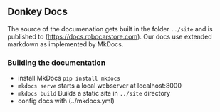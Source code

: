 ## Donkey Docs

The source of the documenation gets built in the folder `../site` and is 
published to (https://docs.robocarstore.com). Our docs use extended markdown
as implemented by MkDocs.

### Building the documentation

* install MkDocs `pip install mkdocs`
* `mkdocs serve` starts a local webserver at localhost:8000
* `mkdocs build` Builds a static site in `../site` directory
* config docs with (../mkdocs.yml)